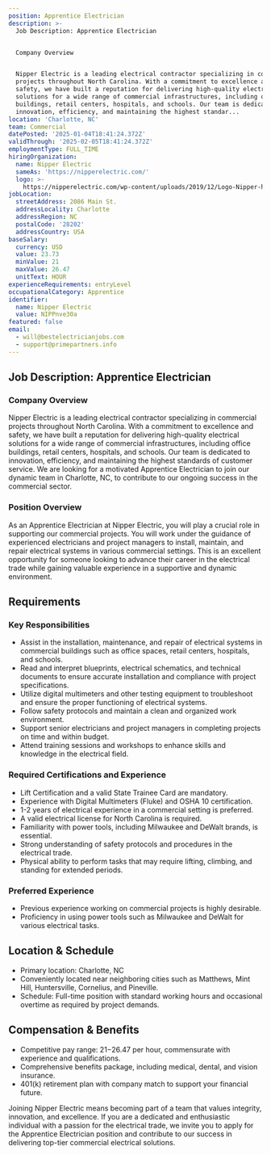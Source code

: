 ```yaml
---
position: Apprentice Electrician
description: >-
  Job Description: Apprentice Electrician


  Company Overview


  Nipper Electric is a leading electrical contractor specializing in commercial
  projects throughout North Carolina. With a commitment to excellence and
  safety, we have built a reputation for delivering high-quality electrical
  solutions for a wide range of commercial infrastructures, including office
  buildings, retail centers, hospitals, and schools. Our team is dedicated to
  innovation, efficiency, and maintaining the highest standar...
location: 'Charlotte, NC'
team: Commercial
datePosted: '2025-01-04T18:41:24.372Z'
validThrough: '2025-02-05T18:41:24.372Z'
employmentType: FULL_TIME
hiringOrganization:
  name: Nipper Electric
  sameAs: 'https://nipperelectric.com/'
  logo: >-
    https://nipperelectric.com/wp-content/uploads/2019/12/Logo-Nipper-horizontal-primary.png
jobLocation:
  streetAddress: 2086 Main St.
  addressLocality: Charlotte
  addressRegion: NC
  postalCode: '28202'
  addressCountry: USA
baseSalary:
  currency: USD
  value: 23.73
  minValue: 21
  maxValue: 26.47
  unitText: HOUR
experienceRequirements: entryLevel
occupationalCategory: Apprentice
identifier:
  name: Nipper Electric
  value: NIPPnve30a
featured: false
email:
  - will@bestelectricianjobs.com
  - support@primepartners.info
---
```




## Job Description: Apprentice Electrician

### Company Overview

Nipper Electric is a leading electrical contractor specializing in commercial projects throughout North Carolina. With a commitment to excellence and safety, we have built a reputation for delivering high-quality electrical solutions for a wide range of commercial infrastructures, including office buildings, retail centers, hospitals, and schools. Our team is dedicated to innovation, efficiency, and maintaining the highest standards of customer service. We are looking for a motivated Apprentice Electrician to join our dynamic team in Charlotte, NC, to contribute to our ongoing success in the commercial sector.

### Position Overview

As an Apprentice Electrician at Nipper Electric, you will play a crucial role in supporting our commercial projects. You will work under the guidance of experienced electricians and project managers to install, maintain, and repair electrical systems in various commercial settings. This is an excellent opportunity for someone looking to advance their career in the electrical trade while gaining valuable experience in a supportive and dynamic environment.

## Requirements

### Key Responsibilities

- Assist in the installation, maintenance, and repair of electrical systems in commercial buildings such as office spaces, retail centers, hospitals, and schools.
- Read and interpret blueprints, electrical schematics, and technical documents to ensure accurate installation and compliance with project specifications.
- Utilize digital multimeters and other testing equipment to troubleshoot and ensure the proper functioning of electrical systems.
- Follow safety protocols and maintain a clean and organized work environment.
- Support senior electricians and project managers in completing projects on time and within budget.
- Attend training sessions and workshops to enhance skills and knowledge in the electrical field.

### Required Certifications and Experience

- Lift Certification and a valid State Trainee Card are mandatory.
- Experience with Digital Multimeters (Fluke) and OSHA 10 certification.
- 1-2 years of electrical experience in a commercial setting is preferred.
- A valid electrical license for North Carolina is required.
- Familiarity with power tools, including Milwaukee and DeWalt brands, is essential.
- Strong understanding of safety protocols and procedures in the electrical trade.
- Physical ability to perform tasks that may require lifting, climbing, and standing for extended periods.

### Preferred Experience

- Previous experience working on commercial projects is highly desirable.
- Proficiency in using power tools such as Milwaukee and DeWalt for various electrical tasks.

## Location & Schedule

- Primary location: Charlotte, NC
- Conveniently located near neighboring cities such as Matthews, Mint Hill, Huntersville, Cornelius, and Pineville.
- Schedule: Full-time position with standard working hours and occasional overtime as required by project demands.

## Compensation & Benefits

- Competitive pay range: $21-$26.47 per hour, commensurate with experience and qualifications.
- Comprehensive benefits package, including medical, dental, and vision insurance.
- 401(k) retirement plan with company match to support your financial future.

Joining Nipper Electric means becoming part of a team that values integrity, innovation, and excellence. If you are a dedicated and enthusiastic individual with a passion for the electrical trade, we invite you to apply for the Apprentice Electrician position and contribute to our success in delivering top-tier commercial electrical solutions.
